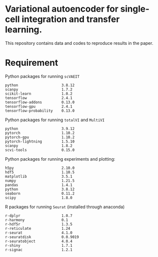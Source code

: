 # Variational autoencoder for single-cell integration and transfer learning.

This repository contains data and codes to reproduce results in the paper.


# Requirement


Python packages for running `scVAEIT`

```
python                    3.8.12
scanpy                    1.7.2
scikit-learn              1.0.2
tensorflow                2.4.1
tensorflow-addons         0.13.0
tensorflow-gpu            2.4.1
tensorflow-probability    0.13.0 
```


Python packages for running `totalVI` and `MultiVI`

```
python                    3.9.12
pytorch                   1.10.2
pytorch-gpu               1.10.2
pytorch-lightning         1.5.10
scanpy                    1.8.2
scvi-tools                0.15.0
```


Python packages for running experiments and plotting:

```
h5py                      2.10.0
hdf5                      1.10.5
matplotlib                3.5.1
numpy                     1.21.5
pandas                    1.4.1
python                    3.8.12
seaborn                   0.11.2
scipy                     1.8.0
```

R packages for running `Seurat` (installed through anaconda)

```
r-dplyr                   1.0.7
r-harmony                 0.1
r-hdf5r                   1.3.5
r-reticulate              1.24
r-seurat                  4.1.0
r-seuratdisk              0.0.9019
r-seuratobject            4.0.4
r-shiny                   1.7.1
r-signac                  1.2.1
```
